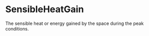 SensibleHeatGain
===========

The sensible heat or energy gained by the space during the peak conditions.
